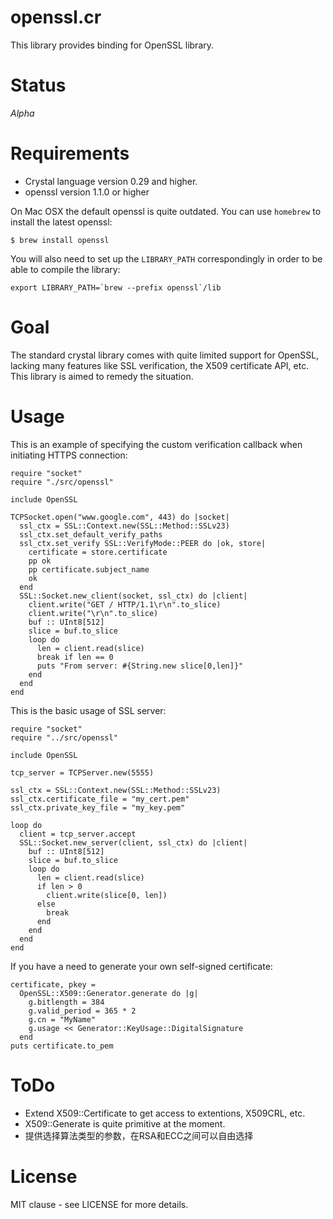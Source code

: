 # openssl.cr

This library provides binding for OpenSSL library.

# Status

*Alpha*

# Requirements

- Crystal language version 0.29 and higher.
- openssl version 1.1.0 or higher

On Mac OSX the default openssl is quite outdated. You can use `homebrew` to install the latest openssl:

```
$ brew install openssl
```

You will also need to set up the `LIBRARY_PATH` correspondingly in order to be able to compile the library:

```
export LIBRARY_PATH=`brew --prefix openssl`/lib
```

# Goal

The standard crystal library comes with quite limited support for OpenSSL,
lacking many features like SSL verification, the X509 certificate API, etc.
This library is aimed to remedy the situation.

# Usage

This is an example of specifying the custom verification callback when
initiating HTTPS connection:

```crystal
require "socket"
require "./src/openssl"

include OpenSSL

TCPSocket.open("www.google.com", 443) do |socket|
  ssl_ctx = SSL::Context.new(SSL::Method::SSLv23)
  ssl_ctx.set_default_verify_paths
  ssl_ctx.set_verify SSL::VerifyMode::PEER do |ok, store|
    certificate = store.certificate
    pp ok
    pp certificate.subject_name
    ok
  end
  SSL::Socket.new_client(socket, ssl_ctx) do |client|
    client.write("GET / HTTP/1.1\r\n".to_slice)
    client.write("\r\n".to_slice)
    buf :: UInt8[512]
    slice = buf.to_slice
    loop do
      len = client.read(slice)
      break if len == 0
      puts "From server: #{String.new slice[0,len]}"
    end
  end
end
```

This is the basic usage of SSL server:

```crystal
require "socket"
require "../src/openssl"

include OpenSSL

tcp_server = TCPServer.new(5555)

ssl_ctx = SSL::Context.new(SSL::Method::SSLv23)
ssl_ctx.certificate_file = "my_cert.pem"
ssl_ctx.private_key_file = "my_key.pem"

loop do
  client = tcp_server.accept
  SSL::Socket.new_server(client, ssl_ctx) do |client|
    buf :: UInt8[512]
    slice = buf.to_slice
    loop do
      len = client.read(slice)
      if len > 0
        client.write(slice[0, len])
      else
        break
      end
    end
  end
end
```

If you have a need to generate your own self-signed certificate:

```crystal
certificate, pkey =
  OpenSSL::X509::Generator.generate do |g|
    g.bitlength = 384
    g.valid_period = 365 * 2
    g.cn = "MyName"
    g.usage << Generator::KeyUsage::DigitalSignature
  end
puts certificate.to_pem
```

# ToDo

- Extend X509::Certificate to get access to extentions, X509CRL, etc.
- X509::Generate is quite primitive at the moment.
- 提供选择算法类型的参数，在RSA和ECC之间可以自由选择

# License

MIT clause - see LICENSE for more details.



